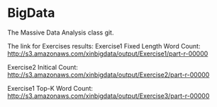BigData
=======
The Massive Data Analysis class git.

The link for Exercises results:
Exercise1 Fixed Length Word Count: http://s3.amazonaws.com/xinbigdata/output/Exercise1/part-r-00000

Exercise2 Initical Count: http://s3.amazonaws.com/xinbigdata/output/Exercise2/part-r-00000

Exercise1 Top-K Word Count: http://s3.amazonaws.com/xinbigdata/output/Exercise3/part-r-00000
